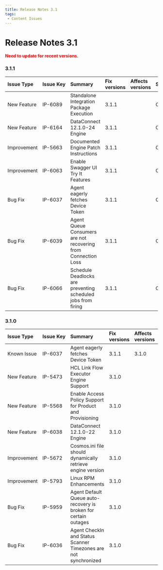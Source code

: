```yaml
---
title: Release Notes 3.1
tags:
 - Content Issues
---
```

# Release Notes 3.1

**<font color="red">Need to update for recent versions.</font>**

### 3.1.1

| Issue Type  | Issue&nbsp;Key | Summary                                                             | Fix versions | Affects versions | Status      |
|:------------|:----------|:-------------------------------------------------------------|:-------------|:-----------------|:------------|
| New Feature | IP-6089   | Standalone Integration Package Execution                            | 3.1.1        |          | Completed   |
| New Feature | IP-6164   | DataConnect 12.1.0-24 Engine                                        | 3.1.1        |          | Completed   |
| Improvement | IP-5663   | Documented Engine Patch Instructions                                | 3.1.1        |          | Completed   |
| Improvement | IP-6063   | Enable Swagger UI Try It Features                                   | 3.1.1        |          | Completed   |
| Bug Fix     | IP-6037   | Agent eagerly fetches Device Token                                  | 3.1.1        |          | Completed   |
| Bug Fix     | IP-6039   | Agent Queue Consumers are not recovering from Connection Loss       | 3.1.1        |          | Completed   |
| Bug Fix     | IP-6066   | Schedule Deadlocks are preventing scheduled jobs from firing        | 3.1.1        |          | Completed   |

### 3.1.0

| Issue Type  | Issue&nbsp;Key | Summary                                                                    | Fix versions | Affects versions | Status      |
|:------------|:----------|:---------------------------------------------------------------------------|:-------------|:-----------------|:------------|
| Known Issue | IP-6037   | Agent eagerly fetches Device Token                                         | 3.1.1        | 3.1.0            | Open        |
| New Feature | IP-5473   | HCL Link Flow Executor Engine Support                                      | 3.1.0        |                  | Completed   |
| New Feature | IP-5568   | Enable Access Policy Support for Product and Provisioning                  | 3.1.0        |                  | Completed   |
| New Feature | IP-6038   | DataConnect 12.1.0-22 Engine                                               | 3.1.0        |                  | Completed   |
| Improvement | IP-5672   | Cosmos.ini file should dynamically retrieve engine version                 | 3.1.0        |                  | Completed   |
| Improvement | IP-5793   | Linux RPM Enhancements                                                     | 3.1.0        |                  | Completed   |
| Bug Fix     | IP-5959   | Agent Default Queue auto-recovery is broken for certain outages            | 3.1.0        |                  | Completed   |
| Bug Fix     | IP-6036   | Agent CheckIn and Status Scanner Timezones are not synchronized            | 3.1.0        |                  | Completed   |